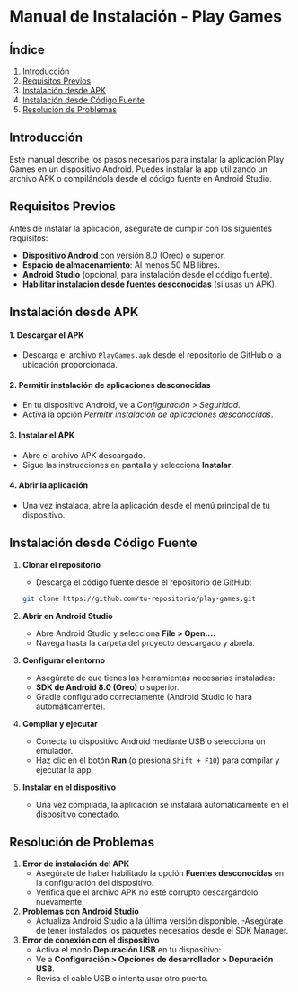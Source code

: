 # Manual de Instalación - Play Games

## Índice
1. [Introducción](#introducción)
2. [Requisitos Previos](#requisitos-previos)
3. [Instalación desde APK](#instalación-desde-apk)
4. [Instalación desde Código Fuente](#instalación-desde-código-fuente)
5. [Resolución de Problemas](#resolución-de-problemas)

## Introducción
Este manual describe los pasos necesarios para instalar la aplicación Play Games en un dispositivo Android. Puedes instalar la app utilizando un archivo APK o compilándola desde el código fuente en Android Studio.

## Requisitos Previos
Antes de instalar la aplicación, asegúrate de cumplir con los siguientes requisitos:

- **Dispositivo Android** con versión 8.0 (Oreo) o superior.
- **Espacio de almacenamiento**: Al menos 50 MB libres.
- **Android Studio** (opcional, para instalación desde el código fuente).
- **Habilitar instalación desde fuentes desconocidas** (si usas un APK).

## Instalación desde APK
#### 1. Descargar el APK
- Descarga el archivo `PlayGames.apk` desde el repositorio de GitHub o la ubicación proporcionada.
#### 2. Permitir instalación de aplicaciones desconocidas
- En tu dispositivo Android, ve a *Configuración > Seguridad*.
- Activa la opción *Permitir instalación de aplicaciones desconocidas*.
#### 3. Instalar el APK
- Abre el archivo APK descargado.
- Sigue las instrucciones en pantalla y selecciona **Instalar**.
#### 4. Abrir la aplicación
- Una vez instalada, abre la aplicación desde el menú principal de tu dispositivo.

## Instalación desde Código Fuente
1. **Clonar el repositorio**
      - Descarga el código fuente desde el repositorio de GitHub:
      ```bash
      git clone https://github.com/tu-repositorio/play-games.git
      ```
2. **Abrir en Android Studio**
      - Abre Android Studio y selecciona **File > Open....**
      - Navega hasta la carpeta del proyecto descargado y ábrela.
  
3. **Configurar el entorno**
      - Asegúrate de que tienes las herramientas necesarias instaladas:
      - **SDK de Android 8.0 (Oreo)** o superior.
      - Gradle configurado correctamente (Android Studio lo hará automáticamente).

4. **Compilar y ejecutar**
      - Conecta tu dispositivo Android mediante USB o selecciona un emulador.
      - Haz clic en el botón **Run** (o presiona `Shift + F10`) para compilar y ejecutar la app.

5. **Instalar en el dispositivo**
      - Una vez compilada, la aplicación se instalará automáticamente en el dispositivo conectado.

## Resolución de Problemas
1. **Error de instalación del APK**
      - Asegúrate de haber habilitado la opción **Fuentes desconocidas** en la configuración del dispositivo.
      - Verifica que el archivo APK no esté corrupto descargándolo nuevamente.
2. **Problemas con Android Studio**
      - Actualiza Android Studio a la última versión disponible.
      -Asegúrate de tener instalados los paquetes necesarios desde el SDK Manager.
3. **Error de conexión con el dispositivo**
      - Activa el modo **Depuración USB** en tu dispositivo:
      - Ve a **Configuración > Opciones de desarrollador > Depuración USB**.
      - Revisa el cable USB o intenta usar otro puerto.

